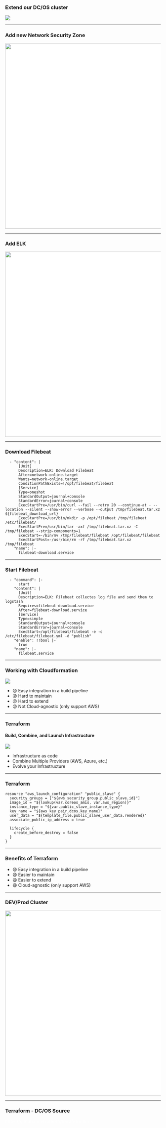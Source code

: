 <!-- .slide: data-background="img/background-orange-orig.jpg" -->

### Extend our DC/OS cluster

<img src="./img/dcos_installation.png"/>

---

<!-- .slide: data-background="img/background-green-orig.jpg" -->

### Add new Network Security Zone

<img src="./img/dcos_advance_network_security.svg" style="background-color:white;height:600px"/>

---

<!-- .slide: data-background="img/background-green-orig.jpg" -->

### Add ELK

<img src="./img/elk.svg" style="background-color:white;height:600px"/>

---

<!-- .slide: data-background="img/background-green-orig.jpg" -->

### Download Filebeat

```
  - "content": |
      [Unit]
      Description=ELK: Download Filebeat
      After=network-online.target
      Wants=network-online.target
      ConditionPathExists=!/opt/filebeat/filebeat
      [Service]
      Type=oneshot
      StandardOutput=journal+console
      StandardError=journal+console
      ExecStartPre=/usr/bin/curl --fail --retry 20 --continue-at - --location --silent --show-error --verbose --output /tmp/filebeat.tar.xz ${filebeat_download_url}
      ExecStartPre=/usr/bin/mkdir -p /opt/filebeat /tmp/filebeat /etc/filebeat/
      ExecStartPre=/usr/bin/tar -axf /tmp/filebeat.tar.xz -C /tmp/filebeat --strip-components=1
      ExecStart=-/bin/mv /tmp/filebeat/filebeat /opt/filebeat/filebeat
      ExecStartPost=-/usr/bin/rm -rf /tmp/filebeat.tar.xz /tmp/filebeat
    "name": |-
      filebeat-download.service
```

---

<!-- .slide: data-background="img/background-green-orig.jpg" -->

### Start Filebeat

```
  - "command": |-
      start
    "content": |
      [Unit]
      Description=ELK: Filebeat collectes log file and send them to logstash
      Requires=filebeat-download.service
      After=filebeat-download.service
      [Service]
      Type=simple
      StandardOutput=journal+console
      StandardError=journal+console
      ExecStart=/opt/filebeat/filebeat -e -c /etc/filebeat/filebeat.yml -d "publish"
    "enable": !!bool |-
      true
    "name": |-
      filebeat.service
```

---

### Working with Cloudformation

<!-- .slide: data-background="img/background-green-orig.jpg" -->

<img class="logo" src="./img/logo-cloudformation.svg" />


- &#x1f604; Easy integration in a build pipeline  <!-- .element: class="fragment" --> 
- &#x1f621; Hard to maintain  <!-- .element: class="fragment" --> 
- &#x1f621; Hard to extend  <!-- .element: class="fragment" --> 
- &#x1f621; Not Cloud-agnostic (only support AWS) <!-- .element: class="fragment" --> 

---

### Terraform
#### Build, Combine, and Launch Infrastructure

<!-- .slide: data-background="img/background-green-orig.jpg" -->

<img class="logo" src="./img/logo-terraform.png" />

- Infrastructure as code <!-- .element: class="fragment" --> 
- Combine Multiple Providers (AWS, Azure, etc.) <!-- .element: class="fragment" --> 
- Evolve your Infrastructure <!-- .element: class="fragment" --> 

---

### Terraform

<!-- .slide: data-background="img/background-green-orig.jpg" -->

```
resource "aws_launch_configuration" "public_slave" {
  security_groups = ["${aws_security_group.public_slave.id}"]
  image_id = "${lookup(var.coreos_amis, var.aws_region)}"
  instance_type = "${var.public_slave_instance_type}"
  key_name = "${aws_key_pair.dcos.key_name}"
  user_data = "${template_file.public_slave_user_data.rendered}"
  associate_public_ip_address = true

  lifecycle {
    create_before_destroy = false
  }
}
```

---

### Benefits of Terraform

- &#x1f604; Easy integration in a build pipeline  <!-- .element: class="fragment" --> 
- &#x1f604; Easier to maintain  <!-- .element: class="fragment" --> 
- &#x1f604; Easier to extend  <!-- .element: class="fragment" --> 
- &#x1f604; Cloud-agnostic (only support AWS) <!-- .element: class="fragment" --> 

---

### DEV/Prod Cluster

<!-- .slide: data-background="img/background-green-orig.jpg" -->

<img src="./img/multi_cluster_concept.png" style="background-color:white;height:600px" />

---

### Terraform - DC/OS Source

<!-- .slide: data-background="img/background-green-orig.jpg" -->

<p style="color:white">https://github.com/zutherb/terraform-dcos</p> 
